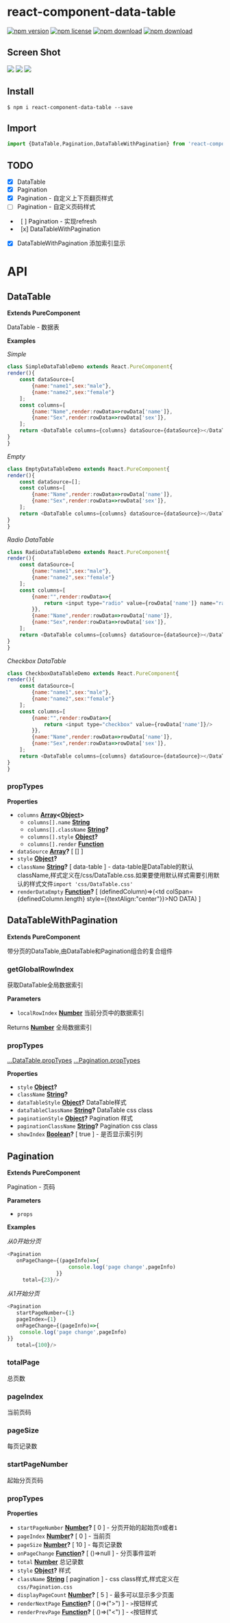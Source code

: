 # react-component-data-table

<!-- badge -->

[![npm version](https://img.shields.io/npm/v/react-component-data-table.svg)](https://www.npmjs.com/package/react-component-data-table)
[![npm license](https://img.shields.io/npm/l/react-component-data-table.svg)](https://www.npmjs.com/package/react-component-data-table)
[![npm download](https://img.shields.io/npm/dm/react-component-data-table.svg)](https://www.npmjs.com/package/react-component-data-table)
[![npm download](https://img.shields.io/npm/dt/react-component-data-table.svg)](https://www.npmjs.com/package/react-component-data-table)

<!-- endbadge -->

## Screen Shot

<img src="https://raw.githubusercontent.com/m860/react-component-data-table/master/src/datatable.png"/>

<img src="https://raw.githubusercontent.com/m860/react-component-data-table/master/src/pagination.gif"/>

<img src="https://raw.githubusercontent.com/m860/react-component-data-table/master/src/datatablewithpagination.gif"/>

## Install

```shell
$ npm i react-component-data-table --save
```

## Import

```javascript
import {DataTable,Pagination,DataTableWithPagination} from 'react-component-data-table'
```

## TODO

-   [x] DataTable
-   [x] Pagination
-   [x] Pagination - 自定义上下页翻页样式
-   [ ] Pagination - 自定义页码样式
-   [ ] Pagination - 实现refresh
-   [x] DataTableWithPagination
-   [x] DataTableWithPagination 添加索引显示

# API

<!-- Generated by documentation.js. Update this documentation by updating the source code. -->

## DataTable

**Extends PureComponent**

DataTable - 数据表

**Examples**

_Simple_

```javascript
class SimpleDataTableDemo extends React.PureComponent{
render(){
	const dataSource=[
		{name:"name1",sex:"male"},
		{name:"name2",sex:"female"}
	];
	const columns=[
		{name:"Name",render:rowData=>rowData['name']},
		{name:"Sex",render:rowData=>rowData['sex']},
	];
	return <DataTable columns={columns} dataSource={dataSource}></DataTable>
}
}
```

_Empty_

```javascript
class EmptyDataTableDemo extends React.PureComponent{
render(){
	const dataSource=[];
	const columns=[
		{name:"Name",render:rowData=>rowData['name']},
		{name:"Sex",render:rowData=>rowData['sex']},
	];
	return <DataTable columns={columns} dataSource={dataSource}></DataTable>
}
}
```

_Radio DataTable_

```javascript
class RadioDataTableDemo extends React.PureComponent{
render(){
	const dataSource=[
		{name:"name1",sex:"male"},
		{name:"name2",sex:"female"}
	];
	const columns=[
		{name:"",render:rowData=>{
			return <input type="radio" value={rowData['name']} name="radio-data-table"/>
		}},
		{name:"Name",render:rowData=>rowData['name']},
		{name:"Sex",render:rowData=>rowData['sex']},
	];
	return <DataTable columns={columns} dataSource={dataSource}></DataTable>
}
}
```

_Checkbox DataTable_

```javascript
class CheckboxDataTableDemo extends React.PureComponent{
render(){
	const dataSource=[
		{name:"name1",sex:"male"},
		{name:"name2",sex:"female"}
	];
	const columns=[
		{name:"",render:rowData=>{
			return <input type="checkbox" value={rowData['name']}/>
		}},
		{name:"Name",render:rowData=>rowData['name']},
		{name:"Sex",render:rowData=>rowData['sex']},
	];
	return <DataTable columns={columns} dataSource={dataSource}></DataTable>
}
}
```

### propTypes

**Properties**

-   `columns` **[Array](https://developer.mozilla.org/en-US/docs/Web/JavaScript/Reference/Global_Objects/Array)&lt;[Object](https://developer.mozilla.org/en-US/docs/Web/JavaScript/Reference/Global_Objects/Object)>** 
    -   `columns[].name` **[String](https://developer.mozilla.org/en-US/docs/Web/JavaScript/Reference/Global_Objects/String)** 
    -   `columns[].className` **[String](https://developer.mozilla.org/en-US/docs/Web/JavaScript/Reference/Global_Objects/String)?** 
    -   `columns[].style` **[Object](https://developer.mozilla.org/en-US/docs/Web/JavaScript/Reference/Global_Objects/Object)?** 
    -   `columns[].render` **[Function](https://developer.mozilla.org/en-US/docs/Web/JavaScript/Reference/Statements/function)** 
-   `dataSource` **[Array](https://developer.mozilla.org/en-US/docs/Web/JavaScript/Reference/Global_Objects/Array)?** \[ \[] ]
-   `style` **[Object](https://developer.mozilla.org/en-US/docs/Web/JavaScript/Reference/Global_Objects/Object)?** 
-   `className` **[String](https://developer.mozilla.org/en-US/docs/Web/JavaScript/Reference/Global_Objects/String)?** [ data-table ] - data-table是DataTable的默认className,样式定义在/css/DataTable.css.如果要使用默认样式需要引用默认的样式文件`import 'css/DataTable.css'`
-   `renderDataEmpty` **[Function](https://developer.mozilla.org/en-US/docs/Web/JavaScript/Reference/Statements/function)?** [ (definedColumn)=>(<tr><td colSpan={definedColumn.length} style={{textAlign:"center"}}>NO DATA</td></tr>) ]

## DataTableWithPagination

**Extends PureComponent**

带分页的DataTable,由DataTable和Pagination组合的复合组件

### getGlobalRowIndex

获取DataTable全局数据索引

**Parameters**

-   `localRowIndex` **[Number](https://developer.mozilla.org/en-US/docs/Web/JavaScript/Reference/Global_Objects/Number)** 当前分页中的数据索引

Returns **[Number](https://developer.mozilla.org/en-US/docs/Web/JavaScript/Reference/Global_Objects/Number)** 全局数据索引

### propTypes

[...DataTable.propTypes](#datatableproptypes)
[...Pagination.propTypes](#paginationproptypes)

**Properties**

-   `style` **[Object](https://developer.mozilla.org/en-US/docs/Web/JavaScript/Reference/Global_Objects/Object)?** 
-   `className` **[String](https://developer.mozilla.org/en-US/docs/Web/JavaScript/Reference/Global_Objects/String)?** 
-   `dataTableStyle` **[Object](https://developer.mozilla.org/en-US/docs/Web/JavaScript/Reference/Global_Objects/Object)?** DataTable样式
-   `dataTableClassName` **[String](https://developer.mozilla.org/en-US/docs/Web/JavaScript/Reference/Global_Objects/String)?** DataTable css class
-   `paginationStyle` **[Object](https://developer.mozilla.org/en-US/docs/Web/JavaScript/Reference/Global_Objects/Object)?** Pagination 样式
-   `paginationClassName` **[String](https://developer.mozilla.org/en-US/docs/Web/JavaScript/Reference/Global_Objects/String)?** Pagination css class
-   `showIndex` **[Boolean](https://developer.mozilla.org/en-US/docs/Web/JavaScript/Reference/Global_Objects/Boolean)?** [ true ] - 是否显示索引列

## Pagination

**Extends PureComponent**

Pagination - 页码

**Parameters**

-   `props`  

**Examples**

_从0开始分页_

```javascript
<Pagination
   onPageChange={(pageInfo)=>{
					console.log('page change',pageInfo)
				}}
     total={23}/>
```

_从1开始分页_

```javascript
<Pagination
   startPageNumber={1}
   pageIndex={1}
   onPageChange={(pageInfo)=>{
	console.log('page change',pageInfo)
}}
   total={100}/>
```

### totalPage

总页数

### pageIndex

当前页码

### pageSize

每页记录数

### startPageNumber

起始分页页码

### propTypes

**Properties**

-   `startPageNumber` **[Number](https://developer.mozilla.org/en-US/docs/Web/JavaScript/Reference/Global_Objects/Number)?** [ 0 ] - 分页开始的起始页`0`或者`1`
-   `pageIndex` **[Number](https://developer.mozilla.org/en-US/docs/Web/JavaScript/Reference/Global_Objects/Number)?** [ 0 ] - 当前页
-   `pageSize` **[Number](https://developer.mozilla.org/en-US/docs/Web/JavaScript/Reference/Global_Objects/Number)?** [ 10 ] - 每页记录数
-   `onPageChange` **[Function](https://developer.mozilla.org/en-US/docs/Web/JavaScript/Reference/Statements/function)?** [ ()=>null ] - 分页事件监听
-   `total` **[Number](https://developer.mozilla.org/en-US/docs/Web/JavaScript/Reference/Global_Objects/Number)** 总记录数
-   `style` **[Object](https://developer.mozilla.org/en-US/docs/Web/JavaScript/Reference/Global_Objects/Object)?** 样式
-   `className` **[String](https://developer.mozilla.org/en-US/docs/Web/JavaScript/Reference/Global_Objects/String)** [ pagination ] - css class样式,样式定义在`css/Pagination.css`
-   `displayPageCount` **[Number](https://developer.mozilla.org/en-US/docs/Web/JavaScript/Reference/Global_Objects/Number)?** [ 5 ] - 最多可以显示多少页面
-   `renderNextPage` **[Function](https://developer.mozilla.org/en-US/docs/Web/JavaScript/Reference/Statements/function)?** [ ()=>(">") ] - `>`按钮样式
-   `renderPrevPage` **[Function](https://developer.mozilla.org/en-US/docs/Web/JavaScript/Reference/Statements/function)?** [ ()=>("<") ] - `<`按钮样式
